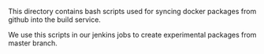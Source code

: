 This directory contains bash scripts used for syncing docker packages from github into the build service.

We use this scripts in our jenkins jobs to create experimental packages from master branch.
